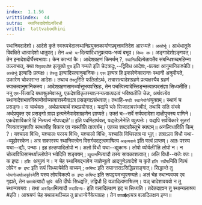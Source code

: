 ```yaml
---
index:  1.1.56
vrittiindex:  44
sutra:  स्थानिवदादेशोऽनल्विधौ
vritti:  tattvabodhini 
---
```


स्थानिवदादेशो। आदेशे कृते स्वरूपभेदात्स्थानिप्रयुक्तकार्याणप्रवृत्तावतिदेश आरभ्यते। `अस्तेर्भूः`। आर्धधातुके विवक्षिते धात्वादेशो धातुवत्। तेन `अचो य`-दित्यादिधातुप्रत्ययः-भव्यं बभूव। `किमः कः`। अङ्गादेशोऽङ्गवत्। तेन इनादेशदीर्घैस्वभावाः। केन काभ्यां कैः। आदेशग्रहणं किमर्थम् ?, `स्थानिव`दित्येतावतैव संबन्धिशब्दमहिम्ना तल्लाभात्, यथा `पितृवदधीते` इत्युक्ते `पुत्र` इति गम्यते इति चेदत्रादुः,--द्विविध आदेशः,-प्रत्यक्ष आनुमानिकश्चेति। `अस्तेर्भूः` इत्यादिः प्रत्यक्षः। `तेस्तुः` इत्यादिस्त्वानुमानिकः। `एरुः` इत्यत्र हि इकारेणेकारान्तः स्थानी अनुमीयते, उकारेण चोकारान्त आदेशः। तथाच `तेस्तु`रिति फलितोऽर्थः, तत्रासत्यादेशग्रहणे प्रत्यक्षस्यैव ग्रहणं स्यान्नत्वानुमानिकस्य। आदेशग्रहणसामर्थ्यात्तूभयपरिग्रहः, तेन पचत्वित्यादेस्तिङ्न्तत्वात्पदसंज्ञा सिध्यतीति। ननु `एरु`-रित्यादि यथाश्रुतमेवास्तु, एकदेशविकृतस्याऽनन्यत्वात्पदत्वं भविष्यतीति चेन्नः, अर्थवत्येव स्थानादेशभावविश्रान्तेर्वाच्यत्वात्तस्यैवाऽत्र प्रसङ्गाऽसंभवात्। तथाहि-`षष्ठी स्थानेयोगे`त्युक्तम्। स्थानं च प्रसङ्गः। स चार्थवतः , अर्थप्रत्ययार्थं शब्दप्रयोगात्। यद्यपि च्लेः सिजादावसंभवीदं, तथापि सति संभवे अर्थप्रयुक्त एव प्रसङ्गो ग्राह्य इत्यनेनैवादेशग्रहणेन ज्ञाप्यते। उक्तं च--सर्वे सर्वपदादेशा दाक्षीपुत्रस्य पाणिने। एकदेशाविकारे हि नित्यत्वं नोपपद्यते'॥ इति पदमिहार्थवत्, पद्यतेऽनेनेति व्युत्पत्तेः। यद्यपि सर्वविकारे सुतरां नित्यत्वानुपपत्ति स्तथापीह विकार एव नास्तीति तात्पर्यम्। एतच्च शब्दकौस्तुभे स्पष्टम्॥ अनल्विधाविति किम् ?। यश्चाला विधिः, यश्चालः परस्य विधिः, यश्चालो विधिः, यश्चालि विधिस्तत्र मा भूत्। तत्राऽला विधौ यथा--व्यूढोरस्केन। अत्र सकारस्य स्थानिवत्त्वेन विसर्गवदट्त्वमाश्रित्य `अड्व्यवाये` इति णत्वं प्राप्तम्। अलः परस्य यथा--द्यौः, पन्थाः। इह हल्ङ्यादिलोपो न। अलो विधौ यथा--द्युकामः। लोपो व्योर्वली'ति लोपो न। न चोत्त्वविधिसामर्थ्याल्लोपोन भवेदिति शङ्क्यम् ; `द्युयान`मित्यादौ तस्य सावकाशत्वात्। अलि विधौ--यजेः क्तः। क इष्टः। `हशि चे`त्युत्वं न। न चेह स्थानिबद्भावेन जातेप्युत्वे आद्गुणेऽवादेशे च कृते `हलि सर्वेषा`मिति नित्यं लोपेन `क इष्ट` इति रूपं सिध्यत्येवेति वाच्यम् ; `कयिष्ट` इति रूपान्तराऽसिद्धिप्रसङ्गात्। सिद्धान्ते तु `भोभगोअघोअपूर्वस्ये`ति यस्य लोपविकल्पे `क इष्टः` `कयिष्ट` इति रूपद्वयमभ्युपगम्यते। अलं चेह स्थान्यवयव एव गृह्यते, तेन `रामाये`त्यादौ `सुपि चे`ति दीर्घः सिध्द्यति, तद्विधौ हि यञादित्वमाश्रितम्। यञ् चादेशावयवो न तु स्थान्यवयवः। तथा `अरुदिता`मित्यादौ `रुदादिभ्यः-` इति वलादिलक्षण इट् च सिध्यति। तदेतदाह्मन तु स्थान्यलाश्रय #इति। आश्रयणं चेह यथाकथञ्चिन्न तु प्राधान्येनैवेत्याग्रहः। तेन `प्रपठ�ए`त्यत्र वलादिलक्षण इण्न॥

